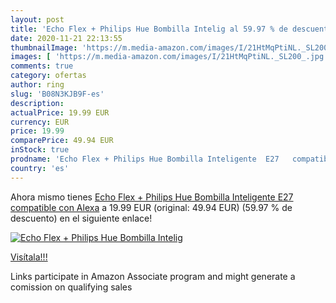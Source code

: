 ```yaml
---
layout: post
title: 'Echo Flex + Philips Hue Bombilla Intelig al 59.97 % de descuento'
date: 2020-11-21 22:13:55
thumbnailImage: 'https://m.media-amazon.com/images/I/21HtMqPtiNL._SL200_.jpg'
images: [ 'https://m.media-amazon.com/images/I/21HtMqPtiNL._SL200_.jpg' ]
comments: true
category: ofertas
author: ring
slug: 'B08N3KJB9F-es'
description:
actualPrice: 19.99 EUR
currency: EUR
price: 19.99
comparePrice: 49.94 EUR
inStock: true
prodname: 'Echo Flex + Philips Hue Bombilla Inteligente  E27   compatible con Alexa'
country: 'es'
---
```


Ahora mismo tienes [Echo Flex + Philips Hue Bombilla Inteligente  E27   compatible con Alexa](https://www.amazon.es/dp/B08N3KJB9F/?tag=tolees-21) a 19.99 EUR (original: 49.94 EUR) (59.97 %  de descuento) en el siguiente enlace!

[![Echo Flex + Philips Hue Bombilla Intelig](https://m.media-amazon.com/images/I/21HtMqPtiNL._SL200_.jpg)](https://www.amazon.es/dp/B08N3KJB9F/?tag=tolees-21)

[Visítala!!!](https://www.amazon.es/dp/B08N3KJB9F/?tag=tolees-21)

Links participate in Amazon Associate program and might generate a comission on qualifying sales
